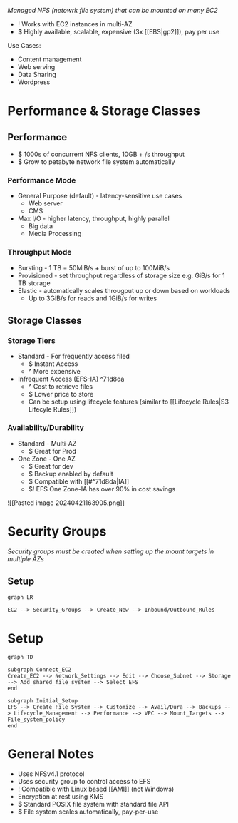*Managed NFS (netowrk file system) that can be mounted on many EC2*
- ! Works with EC2 instances in multi-AZ
- $ Highly available, scalable, expensive (3x [[EBS|gp2]]), pay per use

Use Cases:
- Content management
- Web serving
- Data Sharing
- Wordpress

# Performance & Storage Classes
## Performance
- $ 1000s of concurrent NFS clients, 10GB + /s throughput
- $ Grow to petabyte network file system automatically
### Performance Mode
- General Purpose (default) - latency-sensitive use cases
	- Web server
	- CMS
- Max I/O - higher latency, throughput, highly parallel
	- Big data
	- Media Processing
### Throughput Mode
- Bursting - 1 TB = 50MiB/s + burst of up to 100MiB/s
- Provisioned - set throughput regardless of storage size e.g. GiB/s for 1 TB storage
- Elastic - automatically scales througput up or down based on workloads
	- Up to 3GiB/s for reads and 1GiB/s for writes

## Storage Classes
### Storage Tiers
- Standard - For frequently access filed
	- $ Instant Access
	- ^ More expensive
- Infrequent Access (EFS-IA) ^71d8da
	- ^ Cost to retrieve files
	- $ Lower price to store
	- Can be setup using lifecycle features (similar to [[Lifecycle Rules|S3 Lifecyle Rules]])

### Availability/Durability
- Standard - Multi-AZ
	- $ Great for Prod
- One Zone - One AZ
	- $ Great for dev
	- $ Backup enabled by default
	- $ Compatible with [[#^71d8da|IA]]
	- $! EFS One Zone-IA has over 90% in cost savings

![[Pasted image 20240421163905.png]]


# Security Groups
*Security groups must be created when setting up the mount targets in multiple AZs*
## Setup
```mermaid
graph LR

EC2 --> Security_Groups --> Create_New --> Inbound/Outbound_Rules
```
# Setup
```mermaid
graph TD

subgraph Connect_EC2
Create_EC2 --> Network_Settings --> Edit --> Choose_Subnet --> Storage --> Add_shared_file_system --> Select_EFS
end

subgraph Initial_Setup
EFS --> Create_File_System --> Customize --> Avail/Dura --> Backups --> Lifecycle_Management --> Performance --> VPC --> Mount_Targets --> File_system_policy
end
```

# General Notes
- Uses NFSv4.1 protocol
- Uses security group to control access to EFS
- ! Compatible with Linux based [[AMI]] (not Windows)
- Encryption at rest using KMS
- $ Standard POSIX file system with standard file API
- $ File system scales automatically, pay-per-use
